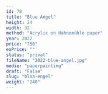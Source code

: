 ```yaml
---
id: 78
title: "Blue Angel"
height: 24
width: 32
method: "Acrylic on Hahnemühle paper"
year: 2022
price: "750"
exPrice: ""
status: "privat"
fileName: "2022-blue-angel.jpg"
medie: "paperpainting"
draft: "False"
slug: "blaa-engel"
weight: "240"
---
```

